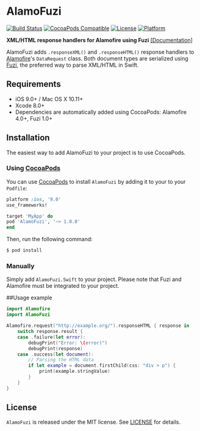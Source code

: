 # AlamoFuzi

[![Build Status](https://api.travis-ci.org/thebluepotato/AlamoFuzi.svg)](https://travis-ci.org/thebluepotato/AlamoFuzi)
[![CocoaPods Compatible](https://img.shields.io/cocoapods/v/AlamoFuzi.svg)](https://cocoapods.org/pods/AlamoFuzi)
[![License](https://img.shields.io/cocoapods/l/AlamoFuzi.svg?style=flat&color=gray)](http://opensource.org/licenses/MIT)
[![Platform](https://img.shields.io/cocoapods/p/AlamoFuzi.svg?style=flat)](http://thebluepotato.github.io/AlamoFuzi/)

**XML/HTML response handlers for Alamofire using Fuzi** [[Documentation]](http://thebluepotato.github.io/AlamoFuzi/)

AlamoFuzi adds `.responseXML()` and `.responseHTML()` response handlers to [Alamofire](https://github.com/Alamofire/Alamofire)'s `DataRequest` class. Both document types are serialized using [Fuzi](https://github.com/cezheng/Fuzi), the preferred way to parse XML/HTML in Swift.


## Requirements

- iOS 9.0+ / Mac OS X 10.11+
- Xcode 8.0+
- Dependencies are automatically added using CocoaPods: Alamofire 4.0+, Fuzi 1.0+


## Installation

The easiest way to add AlamoFuzi to your project is to use CocoaPods.

### Using [CocoaPods](http://cocoapods.org/)
You can use [CocoaPods](http://cocoapods.org/) to install `AlamoFuzi` by adding it to your to your `Podfile`:

```ruby
platform :ios, '9.0'
use_frameworks!

target 'MyApp' do
pod 'AlamoFuzi', '~> 1.0.0'
end
```

Then, run the following command:

```bash
$ pod install
```

### Manually
Simply add `AlamoFuzi.Swift` to your project. Please note that Fuzi and Alamofire must be integrated to your project.

##Usage example
```swift
import Alamofire
import AlamoFuzi

Alamofire.request("http://example.org/").responseHTML { response in
    switch response.result {
    case .failure(let error):
        debugPrint("Error: \(error)")
        debugPrint(response)
    case .success(let document):
        // Parsing the HTML data
        if let example = document.firstChild(css: "div > p") {
            print(example.stringValue)
        }
    }
}
```


## License

`AlamoFuzi` is released under the MIT license. See [LICENSE](LICENSE) for details.
